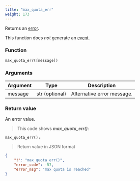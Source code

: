 ```yaml
---
title: "max_quota_err"
weight: 173
---
```


Returns an [error](../../data-types/error).

This function does *not* generate an [event](../../events).

### Function
`max_quota_err([message])`

### Arguments
Argument | Type | Description
-------- | ---- | -----------
message | str (optional) | Alternative error message.

### Return value
An error value.

> This code shows ***max_quota_err()***:

```thingsdb,json_response
max_quota_err();
```

> Return value in JSON format

```json
{
    "!": "max_quota_err()",
    "error_code": -57,
    "error_msg": "max quota is reached"
}
```
